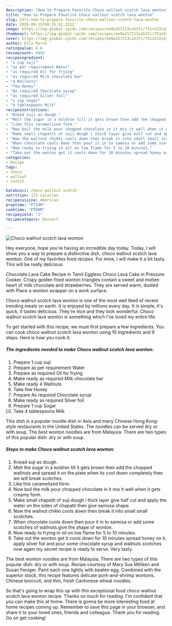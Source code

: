 ```yaml
---
description: "How to Prepare Favorite Choco wallnut scotch lava wonton"
title: "How to Prepare Favorite Choco wallnut scotch lava wonton"
slug: 2371-how-to-prepare-favorite-choco-wallnut-scotch-lava-wonton
date: 2020-09-15T00:35:51.221Z
image: https://img-global.cpcdn.com/recipes/ee9a257213ca537c/751x532cq70/choco-wallnut-scotch-lava-wonton-recipe-main-photo.jpg
thumbnail: https://img-global.cpcdn.com/recipes/ee9a257213ca537c/751x532cq70/choco-wallnut-scotch-lava-wonton-recipe-main-photo.jpg
cover: https://img-global.cpcdn.com/recipes/ee9a257213ca537c/751x532cq70/choco-wallnut-scotch-lava-wonton-recipe-main-photo.jpg
author: Ella Marsh
ratingvalue: 4.6
reviewcount: 6492
recipeingredient:
- "1 cup suji"
- "as per requirement Water"
- "as required Oil for frying"
- "as required Milk chocolate bar"
- "4 Wallnuts"
- "few Honey"
- "As required Chocolate syrup"
- "as required Silver foil"
- "1 cup Sugar"
- "4 tablespoons Milk"
recipeinstructions:
- "Knead suji as dough."
- "Melt the sugar in a koldron till it gets brown then add the chopped wallnuts and spread it on the plate when its cool down completely then we will break scotches."
- "Like this caramelized form."
- "Now boil the milk pour chopped chocolate in it mix it well when it gets creamy form."
- "Make small chapatti of suji dough i thick layer give half cut and apply the water on the sides of chapatti then give samosa shape."
- "Now the wallnut chikki cools down then break it into small small scotches."
- "When chocolate cools down then pour it in to samosa or add some scotches of wallnuts.give the shape of wonton."
- "Now ready to frying in oil on low flame for 5 to 10 minutes."
- "Take out the wonton get it cools down for 10 minutes spread honey on it, apply silver foil and pour some chocolate syrup and wallnuts scotches now again my secret recipe is ready to serve. Very tasty."
categories:
- Recipe
tags:
- choco
- wallnut
- scotch

katakunci: choco wallnut scotch 
nutrition: 172 calories
recipecuisine: American
preptime: "PT14M"
cooktime: "PT60M"
recipeyield: "1"
recipecategory: Dessert

---
```



![Choco wallnut scotch lava wonton](https://img-global.cpcdn.com/recipes/ee9a257213ca537c/751x532cq70/choco-wallnut-scotch-lava-wonton-recipe-main-photo.jpg)

Hey everyone, hope you're having an incredible day today. Today, I will show you a way to prepare a distinctive dish, choco wallnut scotch lava wonton. One of my favorites food recipes. For mine, I will make it a bit tasty. This will be really delicious.

Chocolate Lava Cake Recipe in Tamil Eggless Choco Lava Cake in Pressure Cooker. Crispy golden fried wonton triangles contain a sweet and molten heart of milk chocolate and strawberries. They are served warm, dusted with Place a wonton wrapper on a work surface.

Choco wallnut scotch lava wonton is one of the most well liked of recent trending meals on earth. It is enjoyed by millions every day. It is simple, it's quick, it tastes delicious. They're nice and they look wonderful. Choco wallnut scotch lava wonton is something which I've loved my entire life.


To get started with this recipe, we must first prepare a few ingredients. You can cook choco wallnut scotch lava wonton using 10 ingredients and 9 steps. Here is how you cook it.

<!--inarticleads1-->

##### The ingredients needed to make Choco wallnut scotch lava wonton:

1. Prepare 1 cup suji
1. Prepare as per requirement Water
1. Prepare as required Oil for frying
1. Make ready as required Milk chocolate bar
1. Make ready 4 Wallnuts
1. Take few Honey
1. Prepare As required Chocolate syrup
1. Make ready as required Silver foil
1. Prepare 1 cup Sugar
1. Take 4 tablespoons Milk


This dish is a popular noodle dish in Asia and many Chinese Hong Kong-style restaurants in the United States. The noodles can be served dry or with soup. The best wonton noodles are from Malaysia. There are two types of this popular dish: dry or with soup. 

<!--inarticleads2-->

##### Steps to make Choco wallnut scotch lava wonton:

1. Knead suji as dough.
1. Melt the sugar in a koldron till it gets brown then add the chopped wallnuts and spread it on the plate when its cool down completely then we will break scotches.
1. Like this caramelized form.
1. Now boil the milk pour chopped chocolate in it mix it well when it gets creamy form.
1. Make small chapatti of suji dough i thick layer give half cut and apply the water on the sides of chapatti then give samosa shape.
1. Now the wallnut chikki cools down then break it into small small scotches.
1. When chocolate cools down then pour it in to samosa or add some scotches of wallnuts.give the shape of wonton.
1. Now ready to frying in oil on low flame for 5 to 10 minutes.
1. Take out the wonton get it cools down for 10 minutes spread honey on it, apply silver foil and pour some chocolate syrup and wallnuts scotches now again my secret recipe is ready to serve. Very tasty.


The best wonton noodles are from Malaysia. There are two types of this popular dish: dry or with soup. Recipe courtesy of Mary Sue Milliken and Susan Feniger. Paint each one lightly with beaten egg. Combined with the superior stock, this recipe features delicate pork-and-shrimp wontons, Chinese broccoli, and thin, fresh Cantonese wheat noodles. 

So that's going to wrap this up with this exceptional food choco wallnut scotch lava wonton recipe. Thanks so much for reading. I'm confident that you can make this at home. There is gonna be more interesting food at home recipes coming up. Remember to save this page in your browser, and share it to your loved ones, friends and colleague. Thank you for reading. Go on get cooking!
